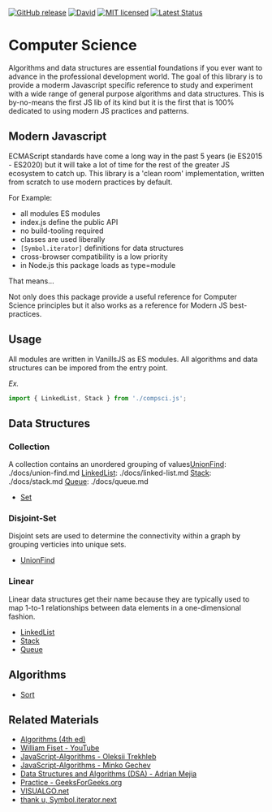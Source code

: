 [![GitHub release](https://img.shields.io/github/release/vanillaes/computerscience.svg)](https://github.com/vanillaes/computerscience/releases)
[![David](https://img.shields.io/david/dev/vanillaes/computerscience.svg)](https://david-dm.org/vanillaes/computerscience?type=dev)
[![MIT licensed](https://img.shields.io/badge/license-MIT-blue.svg)](https://raw.githubusercontent.com/vanillaes/computerscience/master/LICENSE)
[![Latest Status](https://github.com/vanillaes/computer-science/workflows/Latest/badge.svg)](https://github.com/vanillaes/computer-science/actions)
<!-- [![npm](https://img.shields.io/npm/v/computerscience.svg)](https://www.npmjs.com/package/computerscience) -->
<!-- [![Release Status](https://github.com/vanillaes/computer-science/workflows/Release/badge.svg)](https://github.com/vanillaes/computer-science/actions) -->

# Computer Science

Algorithms and data structures are essential foundations if you ever want to advance in the professional development world. The goal of this library is to provide a moderm Javascript specific reference to study and experiment with a wide range of general purpose algorithms and data structures. This is by-no-means the first JS lib of its kind but it is the first that is 100% dedicated to using modern JS practices and patterns.

## Modern Javascript

ECMAScript standards have come a long way in the past 5 years (ie ES2015 - ES2020) but it will take a lot of time for the rest of the greater JS ecosystem to catch up. This library is a 'clean room' implementation, written from scratch to use modern practices by default.

For Example:

- all modules ES modules
- index.js define the public API
- no build-tooling required
- classes are used liberally 
- `[Symbol.iterator]` definitions for data structures
- cross-browser compatibility is a low priority
- in Node.js this package loads as type=module

That means...

Not only does this package provide a useful reference for Computer Science principles but it also works as a reference for Modern JS best-practices.  

## Usage

All modules are written in VanillsJS as ES modules. All algorithms and data structures can be impored from the entry point.

*Ex.*

```javascript
import { LinkedList, Stack } from './compsci.js';
```

## Data Structures

### Collection

A collection contains an unordered grouping of values[UnionFind]: ./docs/union-find.md
[LinkedList]: ./docs/linked-list.md
[Stack]: ./docs/stack.md
[Queue]: ./docs/queue.md

- [Set][]

### Disjoint-Set

Disjoint sets are used to determine the connectivity within a graph by grouping verticies into unique sets.

- [UnionFind][]

### Linear

Linear data structures get their name because they are typically used to map 1-to-1 relationships between data elements in a one-dimensional fashion.

- [LinkedList][]
- [Stack][]
- [Queue][]

[Set]: ./docs/set.md
[UnionFind]: ./docs/unionfind.md
[LinkedList]: ./docs/linkedlist.md
[Stack]: ./docs/stack.md
[Queue]: ./docs/queue.md

## Algorithms

- [Sort][]


[Sort]: ./docs/sort.md

## Related Materials

- [Algorithms (4th ed)][]
- [William Fiset - YouTube][]
- [JavaScript-Algorithms - Oleksii Trekhleb][]
- [JavaScript-Algorithms - Minko Gechev][]
- [Data Structures and Algorithms (DSA) - Adrian Mejia][]
- [Practice - GeeksForGeeks.org][]
- [VISUALGO.net][]
- [thank u, Symbol.iterator.next][]

[Algorithms (4th ed)]: https://algs4.cs.princeton.edu/home/
[William Fiset - YouTube]: https://www.youtube.com/channel/UCD8yeTczadqdARzQUp29PJw
[JavaScript-Algorithms - Oleksii Trekhleb]: https://github.com/trekhleb/javascript-algorithms
[JavaScript-Algorithms - Minko Gechev]: https://github.com/mgechev/javascript-algorithms
[Data Structures and Algorithms (DSA) - Adrian Mejia]: https://adrianmejia.com/categories/coding/data-structures-and-algorithms-dsa/
[Practice - GeeksForGeeks.org]: https://practice.geeksforgeeks.org/
[VISUALGO.net]: https://visualgo.net/en
[thank u, Symbol.iterator.next]: https://medium.com/front-end-weekly/thank-u-symbol-iterator-next-aef9f09ff78
